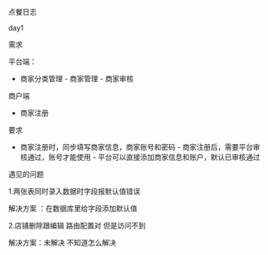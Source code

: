 点餐日志

day1

需求

平台端：

- 商家分类管理 - 商家管理 - 商家审核

商户端

- 商家注册

要求

- 商家注册时，同步填写商家信息，商家账号和密码 - 商家注册后，需要平台审核通过，账号才能使用 - 平台可以直接添加商家信息和账户，默认已审核通过

遇见的问题

1.两张表同时录入数据时字段报默认值错误

解决方案 ：在数据库里给字段添加默认值

2.店铺删除跟编辑 路由配置对 但是访问不到

解决方案：未解决 不知道怎么解决

